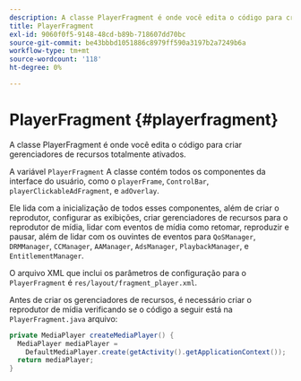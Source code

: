```yaml
---
description: A classe PlayerFragment é onde você edita o código para criar gerenciadores de recursos totalmente ativados.
title: PlayerFragment
exl-id: 9060f0f5-9148-48cd-b89b-718607dd70bc
source-git-commit: be43bbbd1051886c8979ff590a3197b2a7249b6a
workflow-type: tm+mt
source-wordcount: '118'
ht-degree: 0%

---
```


# PlayerFragment {#playerfragment}

A classe PlayerFragment é onde você edita o código para criar gerenciadores de recursos totalmente ativados.

A variável `PlayerFragment` A classe contém todos os componentes da interface do usuário, como o `playerFrame`, `ControlBar`, `playerClickableAdFragment`, e `adOverlay`.

Ele lida com a inicialização de todos esses componentes, além de criar o reprodutor, configurar as exibições, criar gerenciadores de recursos para o reprodutor de mídia, lidar com eventos de mídia como retomar, reproduzir e pausar, além de lidar com os ouvintes de eventos para `QoSManager`, `DRMManager`, `CCManager`, `AAManager`, `AdsManager`, `PlaybackManager`, e `EntitlementManager`.

O arquivo XML que inclui os parâmetros de configuração para o `PlayerFragment` é `res/layout/fragment_player.xml`.

Antes de criar os gerenciadores de recursos, é necessário criar o reprodutor de mídia verificando se o código a seguir está na `PlayerFragment.java` arquivo:

```java
private MediaPlayer createMediaPlayer() { 
  MediaPlayer mediaPlayer =  
    DefaultMediaPlayer.create(getActivity().getApplicationContext()); 
  return mediaPlayer; 
}
```
